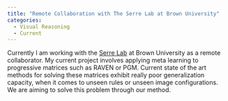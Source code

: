 ```yaml
---
title: "Remote Collaboration with The Serre Lab at Brown University"
categories:
  - Visual Reasoning
  - Current
---
```


Currently I am working with the [Serre Lab](https://serre-lab.clps.brown.edu/) at Brown University as a remote collaborator. My current project involves applying meta learning to progressive matrices such as RAVEN or PGM. Current state of the art methods for solving these matrices exhibit really poor generalization capacity, when it comes to unseen rules or unseen image configurations. We are aiming to solve this problem through our method.
